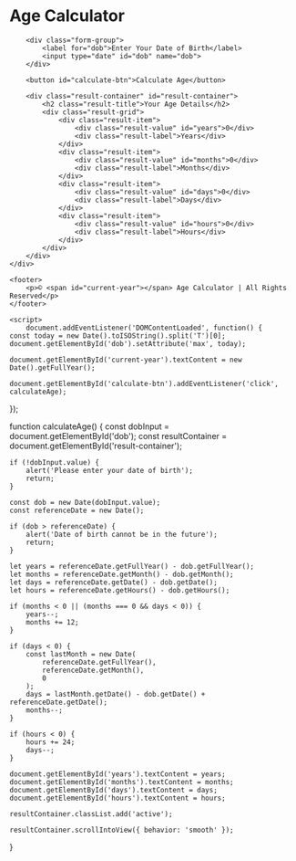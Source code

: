 <!DOCTYPE html>
<html lang="en">
<head>
    <title>Age Calculator</title>
    <style>
        :root {
   --primary-color: #4361ee;
   --secondary-color: #3f37c9;
   --accent-color: #4895ef;
   --light-color: #f8f9fa;
   --dark-color: #212529;
   --success-color: #4cc9f0;
   --error-color: #f72585;
}

* {
    margin: 0;
    padding: 0;
    box-sizing: border-box;
    font-family: cursive;
}

body {
    min-height: 100vh;
    display: flex;
    flex-direction: column;
    justify-content: center;
    align-items: center;
    background: linear-gradient(135deg, #4203a9, #90bafc);
    padding: 20px;
}

.container {
    width: 100%;
    max-width: 500px;
    background-color: white;
    border-radius: 15px;
    box-shadow: 0 10px 30px rgba(0, 0, 0, 0.1);
    padding: 40px;
    animation: fadeIn 0.5s ease-in-out;}

@keyframes fadeIn {
    from { opacity: 0; transform: translateY(-20px); }
    to { opacity: 1; transform: translateY(0); }}

h1 {
    color: var(--dark-color);
    text-align: center;
    margin-bottom: 30px;
    font-size: 2.2rem;
    position: relative;}

h1::after {
    content: '';
    position: absolute;
    bottom: -10px;
    left: 50%;
    transform: translateX(-50%);
    width: 80px;
    height: 4px;
    background: var(--accent-color);
    border-radius: 2px;
}

.form-group {
    margin-bottom: 25px;
}

label {
    display: block;
    margin-bottom: 8px;
    color: var(--dark-color);
    font-weight: 600;
}

input[type="date"] {
     width: 100%;
    padding: 12px 15px;
    border: 2px solid #e9ecef;
    border-radius: 8px;
    font-size: 1rem;
    transition: all 0.3s ease;
}

input[type="date"]:focus {
    outline: none;
    border-color: var(--accent-color);
    box-shadow: 0 0 0 3px rgba(72, 149, 239, 0.25);
}

button {
     width: 100%;
    padding: 14px;
    background-color: var(--primary-color);
    color: white;
    border: none;
    border-radius: 8px;
    font-size: 1rem;
    font-weight: 600;
    cursor: pointer;
    transition: all 0.3s ease;
    text-transform: uppercase;
    letter-spacing: 1px;
}

button:hover {
    background-color: var(--secondary-color);
    transform: translateY(-2px);
    box-shadow: 0 5px 15px rgba(0, 0, 0, 0.1);
}

button:active {
    transform: translateY(0);
}

.result-container {
    margin-top: 30px;
    padding: 20px;
    background-color: #f8f9fa;
    border-radius: 10px;
    display: none;
    animation: fadeIn 0.5s ease-in-out;
}

.result-container.active {
    display: block;
}

.result-title {
    text-align: center;
    color: var(--dark-color);
    margin-bottom: 15px;
    font-size: 1.2rem;
}

.result-grid {
    display: grid;
    grid-template-columns: repeat(auto-fit, minmax(140px, 1fr));
    gap: 15px;
}

.result-item {
    text-align: center;
    padding: 15px;
    background-color: white;
    border-radius: 8px;
    box-shadow: 0 3px 10px rgba(0, 0, 0, 0.05);
}

.result-value {
    font-size: 1.8rem;
    font-weight: 700;
    color: var(--primary-color);
    margin-bottom: 5px;
}

.result-label {
    font-size: 0.9rem;
    color: #6c757d;
}

footer {
    margin-top: 30px;
    text-align: center;
    color: #6c757d;
    font-size: 0.9rem;
}

@media (max-width: 600px) {
    .container {
        padding: 30px 20px;
    }
            
h1 {
    font-size: 1.8rem;
}
            
.result-grid {
    grid-template-columns: 1fr;
}
}
</style>
</head>
<body>
    <div class="container">
        <h1>Age Calculator</h1>
        
        <div class="form-group">
            <label for="dob">Enter Your Date of Birth</label>
            <input type="date" id="dob" name="dob">
        </div>
        
        <button id="calculate-btn">Calculate Age</button>
        
        <div class="result-container" id="result-container">
            <h2 class="result-title">Your Age Details</h2>
            <div class="result-grid">
                <div class="result-item">
                    <div class="result-value" id="years">0</div>
                    <div class="result-label">Years</div>
                </div>
                <div class="result-item">
                    <div class="result-value" id="months">0</div>
                    <div class="result-label">Months</div>
                </div>
                <div class="result-item">
                    <div class="result-value" id="days">0</div>
                    <div class="result-label">Days</div>
                </div>
                <div class="result-item">
                    <div class="result-value" id="hours">0</div>
                    <div class="result-label">Hours</div>
                </div>
            </div>
        </div>
    </div>
    
    <footer>
        <p>© <span id="current-year"></span> Age Calculator | All Rights Reserved</p>
    </footer>

    <script>
        document.addEventListener('DOMContentLoaded', function() {
    const today = new Date().toISOString().split('T')[0];
    document.getElementById('dob').setAttribute('max', today);
            
    document.getElementById('current-year').textContent = new Date().getFullYear();
            
    document.getElementById('calculate-btn').addEventListener('click', calculateAge);
});
        
function calculateAge() {
    const dobInput = document.getElementById('dob');
    const resultContainer = document.getElementById('result-container');
        
    if (!dobInput.value) {
        alert('Please enter your date of birth');
        return;
    }
            
    const dob = new Date(dobInput.value);
    const referenceDate = new Date();
            
    if (dob > referenceDate) {
        alert('Date of birth cannot be in the future');
        return;
    }
            
    let years = referenceDate.getFullYear() - dob.getFullYear();
    let months = referenceDate.getMonth() - dob.getMonth();
    let days = referenceDate.getDate() - dob.getDate();
    let hours = referenceDate.getHours() - dob.getHours();
            
    if (months < 0 || (months === 0 && days < 0)) {
        years--;
        months += 12;
    }
            
    if (days < 0) {
        const lastMonth = new Date(
            referenceDate.getFullYear(), 
            referenceDate.getMonth(), 
            0
        );
        days = lastMonth.getDate() - dob.getDate() + referenceDate.getDate();
        months--;
    }
            
    if (hours < 0) {
        hours += 24;
        days--;
    }
            
    document.getElementById('years').textContent = years;
    document.getElementById('months').textContent = months;
    document.getElementById('days').textContent = days;
    document.getElementById('hours').textContent = hours;
        
    resultContainer.classList.add('active');
            
    resultContainer.scrollIntoView({ behavior: 'smooth' });
}
    </script>
</body>
</html>
